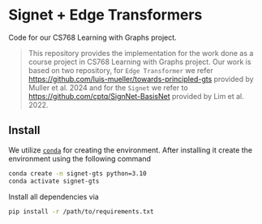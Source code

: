 # Signet + Edge Transformers

Code for our CS768 Learning with Graphs project. 

> This repository provides the implementation for the work done as a course project in CS768 Learning with Graphs project. Our work is based on two repository, for `Edge Transformer` we refer https://github.com/luis-mueller/towards-principled-gts provided by Muller et al. 2024 and for the `Signet` we refer to https://github.com/cptq/SignNet-BasisNet provided by Lim et al. 2022.

## Install
We utilize [`conda`](https://docs.conda.io/en/latest/) for creating the environment. After installing it create the environment using the following command
```bash
conda create -n signet-gts python=3.10
conda activate signet-gts
```
Install all dependencies via
```bash
pip install -r /path/to/requirements.txt
```